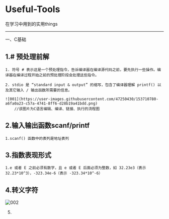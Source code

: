 # Useful-Tools
在学习中用到的实用things


-----------------------------------------------------------------------------------------------------------------------------------------------------------------------------------

一、C基础

1.# 预处理前解
-----------------------------------------------------------------------------------------------------------------------------------------------------------------------------------
    1. 符号 # 表示这是一个预处理指令，告诉编译器在编译源代码之前，要先执行一些操作。编译器在编译过程开始之前的预处理阶段会处理这些指令。
    
    2. stdio 是 “standard input & output” 的缩写，包含了编译器理解 printf() 以及其它输入 / 输出函数所需要的信息。
    
    ![001](https://user-images.githubusercontent.com/47250430/153710780-a6fa0a23-c57a-4741-8ff6-d28b19a41bdd.png)
        //该图片为C语言编辑、编译、链接、执行的流程图

  
2.输入输出函数scanf/printf
-----------------------------------------------------------------------------------------------------------------------------------------------------------------------------------
    1.scanf() 函数中的表列是地址表列
    
3.指数表现形式
-----------------------------------------------------------------------------------------------------------------------------------------------------------------------------------
    1.e 或者 E 之前必须有数字，且 e 或者 E 后面必须为整数，如 32.23e3（表示 32.23*10^3），-323.34e-6（表示 -323.34*10^-6）
    
4.转义字符
-----------------------------------------------------------------------------------------------------------------------------------------------------------------------------------
![002](https://user-images.githubusercontent.com/47250430/153711918-4f5c2119-e4a3-43dc-8953-a6c168a0f2bd.png)

5.
